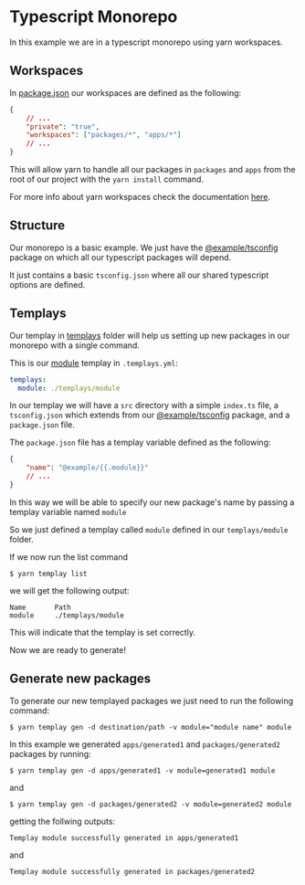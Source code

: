 # Typescript Monorepo

In this example we are in a typescript monorepo using yarn workspaces.

## Workspaces

In [package.json](./package.json) our workspaces are defined as the following:

```json
{
	// ...
	"private": "true",
	"workspaces": ["packages/*", "apps/*"]
	// ...
}
```

This will allow yarn to handle all our packages in `packages` and `apps` from the root of our project with the `yarn install` command.

For more info about yarn workspaces check the documentation [here](https://classic.yarnpkg.com/lang/en/docs/workspaces/).

## Structure

Our monorepo is a basic example. We just have the [@example/tsconfig](./packages/tsconfig/) package on which all our typescript packages will depend.

It just contains a basic `tsconfig.json` where all our shared typescript options are defined.

## Templays

Our templay in [templays](./templays/) folder will help us setting up new packages in our monorepo with a single command.

This is our [module](./templays/module/) templay in `.templays.yml`:

```yaml
templays:
  module: ./templays/module
```

In our templay we will have a `src` directory with a simple `index.ts` file, a `tsconfig.json` which extends from our [@example/tsconfig](./packages/tsconfig/) package, and a `package.json` file.

The `package.json` file has a templay variable defined as the following:

```json
{
	"name": "@example/{{.module}}"
	// ...
}
```

In this way we will be able to specify our new package's name by passing a templay variable named `module`

So we just defined a templay called `module` defined in our `templays/module` folder.

If we now run the list command

```console
$ yarn templay list
```

we will get the following output:

```
Name       Path
module     ./templays/module
```

This will indicate that the templay is set correctly.

Now we are ready to generate!

## Generate new packages

To generate our new templayed packages we just need to run the following command:

```console
$ yarn templay gen -d destination/path -v module="module name" module
```

In this example we generated `apps/generated1` and `packages/generated2` packages by running:

```console
$ yarn templay gen -d apps/generated1 -v module=generated1 module
```

and

```console
$ yarn templay gen -d packages/generated2 -v module=generated2 module
```

getting the follwing outputs:

```
Templay module successfully generated in apps/generated1
```

and

```
Templay module successfully generated in packages/generated2
```
